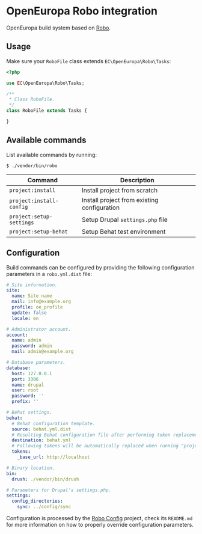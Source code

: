 # OpenEuropa Robo integration

OpenEuropa build system based on [Robo](http://robo.li/).

## Usage

Make sure your `RoboFile` class extends `EC\OpenEuropa\Robo\Tasks`:

```php
<?php

use EC\OpenEuropa\Robo\Tasks;

/**
 * Class RoboFile.
 */
class RoboFile extends Tasks {

}
```

## Available commands

List available commands by running:

```
$ ./vendor/bin/robo
```

| Command | Description |
|---|---|
| `project:install` | Install project from scratch |
| `project:install-config` | Install project from existing configuration |
| `project:setup-settings` | Setup Drupal `settings.php` file |
| `project:setup-behat` | Setup Behat test environment |

## Configuration

Build commands can be configured by providing the following configuration parameters in a `robo.yml.dist` file: 

```yaml
# Site information.
site:
  name: Site name
  mail: info@example.org
  profile: oe_profile
  update: false
  locale: en

# Administrator account.
account:
  name: admin
  password: admin
  mail: admin@example.org

# Database parameters.
database:
  host: 127.0.0.1
  port: 3306
  name: drupal
  user: root
  password: ''
  prefix: ''

# Behat settings.
behat:
  # Behat configuration template.
  source: behat.yml.dist
  # Resulting Behat configuration file after performing token replacement.
  destination: behat.yml
  # Following tokens will be automatically replaced when running "project:setup-behat".
  tokens:
    _base_url: http://localhost

# Binary location.
bin:
  drush: ./vendor/bin/drush

# Parameters for Drupal's settings.php.
settings:
  config_directories:
    sync: ../config/sync
```

Configuration is processed by the [Robo Config](https://github.com/nuvoleweb/robo-config) project, check its `README.md`
for more information on how to properly override configuration parameters.
